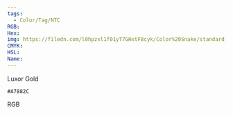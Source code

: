 ```yaml
---
tags:
  - Color/Tag/NTC
RGB:
Hex:
img: https://filedn.com/l0hpzxl1f01yT7GHxtF8cyk/Color%20Snake/standard_csv_to_svg/%23/A7882C.svg
CMYK:
HSL:
Name:
---
```

Luxor Gold
```palette
#A7882C
```
RGB
